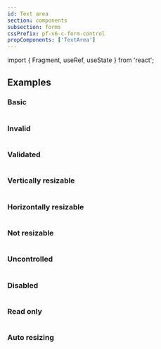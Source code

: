 ```yaml
---
id: Text area
section: components
subsection: forms
cssPrefix: pf-v6-c-form-control
propComponents: ['TextArea']
---
```


import { Fragment, useRef, useState } from 'react';

## Examples

### Basic

```ts file="./TextAreaBasic.tsx"

```

### Invalid

```ts file="./TextAreaInvalid.tsx"

```

### Validated

```ts file="./TextAreaValidated.tsx"

```

### Vertically resizable

```ts file="./TextAreaVerticallyResizable.tsx"

```

### Horizontally resizable

```ts file="./TextAreaHorizontallyResizable.tsx"

```

### Not resizable

```ts file="./TextAreaResizableNone.tsx"

```

### Uncontrolled

```ts file="./TextAreaUncontrolled.tsx"

```

### Disabled

```ts file="./TextAreaDisabled.tsx"

```

### Read only

```ts file="./TextAreaReadOnly.tsx"

```

### Auto resizing

```ts file="./TextAreaAutoResizing.tsx"

```
